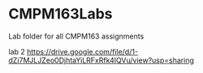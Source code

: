 # CMPM163Labs
Lab folder for all CMPM163 assignments

lab 2
https://drive.google.com/file/d/1-dZi7MJLJZeo0DjhtaYiLRFxRfk4IQVu/view?usp=sharing
